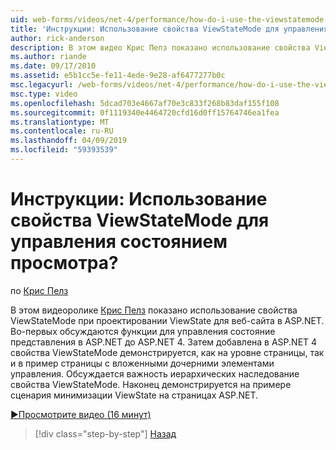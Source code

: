 ```yaml
---
uid: web-forms/videos/net-4/performance/how-do-i-use-the-viewstatemode-property-for-managing-viewstate
title: 'Инструкции: Использование свойства ViewStateMode для управления состоянием просмотра? | Документы Майкрософт'
author: rick-anderson
description: В этом видео Крис Пелз показано использование свойства ViewStateMode при проектировании ViewState для веб-сайта в ASP.NET.
ms.author: riande
ms.date: 09/17/2010
ms.assetid: e5b1cc5e-fe11-4ede-9e28-af6477277b0c
msc.legacyurl: /web-forms/videos/net-4/performance/how-do-i-use-the-viewstatemode-property-for-managing-viewstate
msc.type: video
ms.openlocfilehash: 5dcad703e4667af70e3c833f268b83daf155f108
ms.sourcegitcommit: 0f1119340e4464720cfd16d0ff15764746ea1fea
ms.translationtype: MT
ms.contentlocale: ru-RU
ms.lasthandoff: 04/09/2019
ms.locfileid: "59393539"
---
```

# <a name="how-do-i-use-the-viewstatemode-property-for-managing-viewstate"></a>Инструкции: Использование свойства ViewStateMode для управления состоянием просмотра?

по [Крис Пелз](https://twitter.com/chrispels)

В этом видеоролике [Крис Пелз](http://www.idevtech.com) показано использование свойства ViewStateMode при проектировании ViewState для веб-сайта в ASP.NET. Во-первых обсуждаются функции для управления состояние представления в ASP.NET до ASP.NET 4. Затем добавлена в ASP.NET 4 свойства ViewStateMode демонстрируется, как на уровне страницы, так и в пример страницы с вложенными дочерними элементами управления. Обсуждается важность иерархических наследование свойства ViewStateMode. Наконец демонстрируется на примере сценария минимизации ViewState на страницах ASP.NET.

[&#9654;Просмотрите видео (16 минут)](https://channel9.msdn.com/Blogs/ASP-NET-Site-Videos/how-do-i-use-the-viewstatemode-property-for-managing-viewstate)

> [!div class="step-by-step"]
> [Назад](aspnet-4-quick-hit-easy-state-compression.md)
